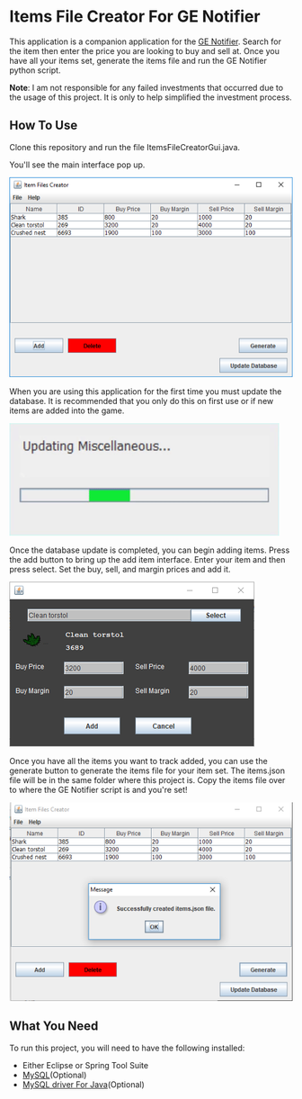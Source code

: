 # __Items File Creator For GE Notifier__

This application is a companion application for the [GE Notifier](https://github.com/st2092/ge-notifier). Search for the item then enter the price you are looking to buy and sell at. Once you have all your items set, generate the items file and run the GE Notifier python script.

**Note**: I am not responsible for any failed investments that occurred due to the usage of this project. It is only to help simplified the investment process.

## __How To Use__

Clone this repository and run the file ItemsFileCreatorGui.java.

You'll see the main interface pop up.

![Main Interface](/imgs/MainInterface.PNG)

When you are using this application for the first time you must update the database. It is recommended that you only do this on first use or if new items are added into the game.

![Updating Database](/imgs/UpdatingDatabase.gif)

Once the database update is completed, you can begin adding items. Press the add button to bring up the add item interface. Enter your item and then press select. Set the buy, sell, and margin prices and add it.

![Add Item Interface](/imgs/AddItemInterface.PNG)

Once you have all the items you want to track added, you can use the generate button to generate the items file for your item set. The items.json file will be in the same folder where this project is. Copy the items file over to where the GE Notifier script is and you're set!

![Generate Items File](/imgs/GenerateItemsFile.PNG)

## __What You Need__
To run this project, you will need to have the following installed:
* Either Eclipse or Spring Tool Suite
* [MySQL](https://dev.mysql.com/downloads/)(Optional)
* [MySQL driver For Java](https://dev.mysql.com/downloads/connector/j/)(Optional)
